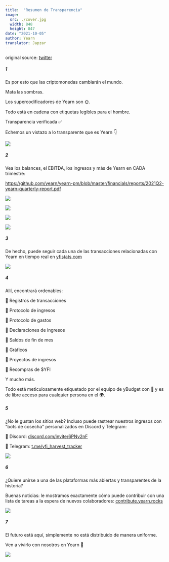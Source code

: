 ```yaml
---
title:  "Resumen de Transparencia"
image:
  src: ./cover.jpg
  width: 848
  height: 847
date: "2021-10-05"
author: Yearn
translator: Japzar
---
```

original source: [twitter](https://twitter.com/iearnfinance/status/1445143482830446600)

##### 1

Es por esto que las criptomonedas cambiarán el mundo.

Mata las sombras.

Los supercodificadores de Yearn son 🌞.

Todo está en cadena con etiquetas legibles para el hombre.

Transparencia verificada ✅

Echemos un vistazo a lo transparente que es Yearn 👇

![](image1.jpg?w=848&h=847)

##### 2

Vea los balances, el EBITDA, los ingresos y más de Yearn en CADA trimestre:

https://github.com/yearn/yearn-pm/blob/master/financials/reports/2021Q2-yearn-quarterly-report.pdf

![](image2.jpg?w=1200&h=579)

![](image3.jpg?w=1200&h=626)

![](image4.jpg?w=1199&h=631)

![](image5.jpg?w=1200&h=607)

##### 3

De hecho, puede seguir cada una de las transacciones relacionadas con Yearn en tiempo real en [yfistats.com](http://www.yfistats.com/)

![](image6.jpg?w=1200&h=655)

##### 4

Allí, encontrará ordenables:

🔵 Registros de transacciones

🔵 Protocolo de ingresos

🔵 Protocolo de gastos

🔵 Declaraciones de ingresos

🔵 Saldos de fin de mes

🔵 Gráficos

🔵 Proyectos de ingresos

🔵 Recompras de $YFI

Y mucho más.

Todo está meticulosamente etiquetado por el equipo de yBudget con 💙 y es de libre acceso para cualquier persona en el 🌍.

##### 5

¿No le gustan los sitios web? Incluso puede rastrear nuestros ingresos con "bots de cosecha" personalizados en Discord y Telegram:

🔵 Discord: [discord.com/invite/6PNv2nF](https://discord.com/invite/6PNv2nF)

🔵 Telegram: [t.me/yfi_harvest_tracker](https://t.me/yfi_harvest_tracker)

![](image7.jpg?w=1200&h=747)

##### 6

¿Quiere unirse a una de las plataformas más abiertas y transparentes de la historia?

Buenas noticias: le mostramos exactamente cómo puede contribuir con una lista de tareas a la espera de nuevos colaboradores: [contribute.yearn.rocks](https://contribute.yearn.rocks/)

![](image8.jpg?w=1200&h=712)

##### 7

El futuro está aquí, simplemente no está distribuido de manera uniforme.

Ven a vivirlo con nosotros en Yearn 💙


![](image9.jpg?w=1200&h=781)
